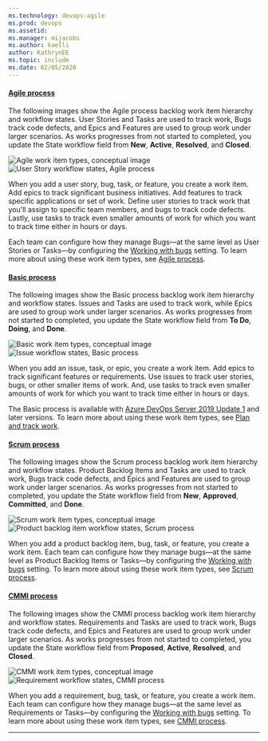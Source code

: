 ```yaml
---
ms.technology: devops-agile
ms.prod: devops
ms.assetid: 
ms.manager: mijacobs
ms.author: kaelli
author: KathrynEE
ms.topic: include
ms.date: 02/05/2020
---
```

 

#### [Agile process](#tab/agile-process) 

The following images show the Agile process backlog work item hierarchy and workflow states. User Stories and Tasks are used to track work, Bugs track code defects, and Epics and Features are used to group work under larger scenarios. As works progresses from not started to completed, you update the State workflow field from **New**, **Active**, **Resolved**, and **Closed**.

![Agile work item types, conceptual image](/azure/devops/boards/work-items/guidance/media/ALM_PT_Agile_WIT_Artifacts.png)  ![User Story workflow states, Agile process](/azure/devops/boards/work-items/guidance/media/ALM_PT_Agile_WF_UserStory.png) 


When you add a user story, bug, task, or feature, you create a work item. 
Add epics to track significant business initiatives. Add features to track specific applications or set of work. Define user stories to track work that you'll assign to specific team members, and bugs to track code defects. Lastly, use tasks to track even smaller amounts of work for which you want to track time either in hours or days.

Each team can configure how they manage Bugs&mdash;at the same level as User Stories or Tasks&mdash;by configuring the [Working with bugs](/azure/devops/organizations/settings/show-bugs-on-backlog) setting. To learn more about using these work item types, see [Agile process](/azure/devops/boards/work-items/guidance/agile-process).

#### [Basic process](#tab/basic-process) 

The following images show the Basic process backlog work item hierarchy and workflow states. Issues and Tasks are used to track work, while Epics are used to group work under larger scenarios. As works progresses from not started to completed, you update the State workflow field from **To Do**, **Doing**, and **Done**. 

![Basic work item types, conceptual image](/azure/devops/boards/get-started/media/about-boards/basic-process-epics-issues-tasks-2.png)  ![Issue workflow states, Basic process](/azure/devops/boards/get-started/media/track-issues/basic-process-workflow.png)

When you add an issue, task, or epic, you create a work item. Add epics to track significant features or requirements. Use issues to track user stories, bugs, or other smaller items of work. And, use tasks to track even smaller amounts of work for which you want to track time either in hours or days.

The Basic process is available with [Azure DevOps Server 2019 Update 1](https://go.microsoft.com/fwlink/?LinkId=2097609) and later versions. To learn more about using these work item types, see [Plan and track work](/azure/devops/boards/get-started/plan-track-work).

#### [Scrum process](#tab/scrum-process) 

The following images show the Scrum process backlog work item hierarchy and workflow states. Product Backlog Items and Tasks are used to track work, Bugs track code defects, and Epics and Features are used to group work under larger scenarios. As works progresses from not started to completed, you update the State workflow field from **New**, **Approved**, **Committed**, and **Done**.

![Scrum work item types, conceptual image](/azure/devops/boards/work-items/guidance/media/ALM_PT_Scrum_WIT_Artifacts.png)  ![Product backlog item workflow states, Scrum process](/azure/devops/boards/work-items/guidance/media/ALM_PT_Scrum_WF_PBI.png)

When you add a product backlog item, bug, task, or feature, you create a work item. Each team can configure how they manage bugs&mdash;at the same level as Product Backlog Items or Tasks&mdash;by configuring the [Working with bugs](/azure/devops/organizations/settings/show-bugs-on-backlog) setting. To learn more about using these work item types, see [Scrum process](/azure/devops/boards/work-items/guidance/scrum-process).  

#### [CMMI process](#tab/cmmi-process) 

The following images show the CMMI process backlog work item hierarchy and workflow states. Requirements and Tasks are used to track work, Bugs track code defects, and Epics and Features are used to group work under larger scenarios. As works progresses from not started to completed, you update the State workflow field from **Proposed**, **Active**, **Resolved**, and **Closed**.

![CMMI work item types, conceptual image](/azure/devops/boards/work-items/guidance/media/ALM_PT_CMMI_WIT_Artifacts.png)  ![Requirement workflow states, CMMI process](/azure/devops/boards/work-items/guidance/media/ALM_PT_CMMI_WF_Requirement.png)

When you add a requirement, bug, task, or feature, you create a work item. Each team can configure how they manage bugs&mdash;at the same level as Requirements or Tasks&mdash;by configuring the [Working with bugs](/azure/devops/organizations/settings/show-bugs-on-backlog) setting. To learn more about using these work item types, see [CMMI process](/azure/devops/boards/work-items/guidance/cmmi-process). 

* * *
